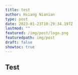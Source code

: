 ```yaml
---
title: test
author: Hsiang Nianian
type: post
date: 2023-01-23T10:29:34.197Z
lastmod: ""
featured: /img/post/logo.png
featuredpath: img/post
draft: false
showtoc: true
---
```

## T﻿est